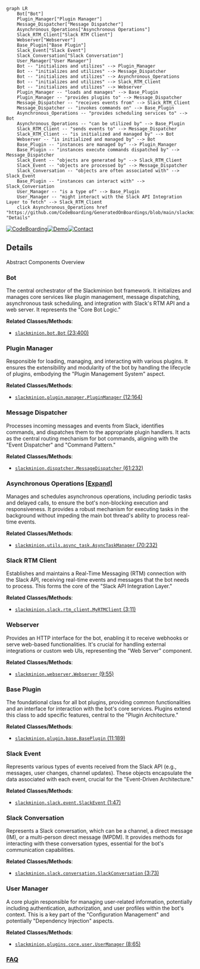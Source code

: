 ```mermaid
graph LR
    Bot["Bot"]
    Plugin_Manager["Plugin Manager"]
    Message_Dispatcher["Message Dispatcher"]
    Asynchronous_Operations["Asynchronous Operations"]
    Slack_RTM_Client["Slack RTM Client"]
    Webserver["Webserver"]
    Base_Plugin["Base Plugin"]
    Slack_Event["Slack Event"]
    Slack_Conversation["Slack Conversation"]
    User_Manager["User Manager"]
    Bot -- "initializes and utilizes" --> Plugin_Manager
    Bot -- "initializes and utilizes" --> Message_Dispatcher
    Bot -- "initializes and utilizes" --> Asynchronous_Operations
    Bot -- "initializes and utilizes" --> Slack_RTM_Client
    Bot -- "initializes and utilizes" --> Webserver
    Plugin_Manager -- "loads and manages" --> Base_Plugin
    Plugin_Manager -- "provides plugins to" --> Message_Dispatcher
    Message_Dispatcher -- "receives events from" --> Slack_RTM_Client
    Message_Dispatcher -- "invokes commands on" --> Base_Plugin
    Asynchronous_Operations -- "provides scheduling services to" --> Bot
    Asynchronous_Operations -- "can be utilized by" --> Base_Plugin
    Slack_RTM_Client -- "sends events to" --> Message_Dispatcher
    Slack_RTM_Client -- "is initialized and managed by" --> Bot
    Webserver -- "is initialized and managed by" --> Bot
    Base_Plugin -- "instances are managed by" --> Plugin_Manager
    Base_Plugin -- "instances execute commands dispatched by" --> Message_Dispatcher
    Slack_Event -- "objects are generated by" --> Slack_RTM_Client
    Slack_Event -- "objects are processed by" --> Message_Dispatcher
    Slack_Conversation -- "objects are often associated with" --> Slack_Event
    Base_Plugin -- "instances can interact with" --> Slack_Conversation
    User_Manager -- "is a type of" --> Base_Plugin
    User_Manager -- "might interact with the Slack API Integration Layer to fetch" --> Slack_RTM_Client
    click Asynchronous_Operations href "https://github.com/CodeBoarding/GeneratedOnBoardings/blob/main/slackminion/Asynchronous_Operations.md" "Details"
```

[![CodeBoarding](https://img.shields.io/badge/Generated%20by-CodeBoarding-9cf?style=flat-square)](https://github.com/CodeBoarding/CodeBoarding)[![Demo](https://img.shields.io/badge/Try%20our-Demo-blue?style=flat-square)](https://www.codeboarding.org/demo)[![Contact](https://img.shields.io/badge/Contact%20us%20-%20contact@codeboarding.org-lightgrey?style=flat-square)](mailto:contact@codeboarding.org)

## Details

Abstract Components Overview

### Bot
The central orchestrator of the Slackminion bot framework. It initializes and manages core services like plugin management, message dispatching, asynchronous task scheduling, and integration with Slack's RTM API and a web server. It represents the "Core Bot Logic."


**Related Classes/Methods**:

- <a href="https://github.com/pinterest/slackminion/blob/master/slackminion/bot.py#L23-L400" target="_blank" rel="noopener noreferrer">`slackminion.bot.Bot` (23:400)</a>


### Plugin Manager
Responsible for loading, managing, and interacting with various plugins. It ensures the extensibility and modularity of the bot by handling the lifecycle of plugins, embodying the "Plugin Management System" aspect.


**Related Classes/Methods**:

- <a href="https://github.com/pinterest/slackminion/blob/master/slackminion/plugin/manager.py#L12-L164" target="_blank" rel="noopener noreferrer">`slackminion.plugin.manager.PluginManager` (12:164)</a>


### Message Dispatcher
Processes incoming messages and events from Slack, identifies commands, and dispatches them to the appropriate plugin handlers. It acts as the central routing mechanism for bot commands, aligning with the "Event Dispatcher" and "Command Pattern."


**Related Classes/Methods**:

- <a href="https://github.com/pinterest/slackminion/blob/master/slackminion/dispatcher.py#L61-L232" target="_blank" rel="noopener noreferrer">`slackminion.dispatcher.MessageDispatcher` (61:232)</a>


### Asynchronous Operations [[Expand]](./Asynchronous_Operations.md)
Manages and schedules asynchronous operations, including periodic tasks and delayed calls, to ensure the bot's non-blocking execution and responsiveness. It provides a robust mechanism for executing tasks in the background without impeding the main bot thread's ability to process real-time events.


**Related Classes/Methods**:

- <a href="https://github.com/pinterest/slackminion/blob/master/slackminion/utils/async_task.py#L70-L232" target="_blank" rel="noopener noreferrer">`slackminion.utils.async_task.AsyncTaskManager` (70:232)</a>


### Slack RTM Client
Establishes and maintains a Real-Time Messaging (RTM) connection with the Slack API, receiving real-time events and messages that the bot needs to process. This forms the core of the "Slack API Integration Layer."


**Related Classes/Methods**:

- <a href="https://github.com/pinterest/slackminion/blob/master/slackminion/slack/rtm_client.py#L3-L11" target="_blank" rel="noopener noreferrer">`slackminion.slack.rtm_client.MyRTMClient` (3:11)</a>


### Webserver
Provides an HTTP interface for the bot, enabling it to receive webhooks or serve web-based functionalities. It's crucial for handling external integrations or custom web UIs, representing the "Web Server" component.


**Related Classes/Methods**:

- <a href="https://github.com/pinterest/slackminion/blob/master/slackminion/webserver.py#L9-L55" target="_blank" rel="noopener noreferrer">`slackminion.webserver.Webserver` (9:55)</a>


### Base Plugin
The foundational class for all bot plugins, providing common functionalities and an interface for interaction with the bot's core services. Plugins extend this class to add specific features, central to the "Plugin Architecture."


**Related Classes/Methods**:

- <a href="https://github.com/pinterest/slackminion/blob/master/slackminion/plugin/base.py#L11-L189" target="_blank" rel="noopener noreferrer">`slackminion.plugin.base.BasePlugin` (11:189)</a>


### Slack Event
Represents various types of events received from the Slack API (e.g., messages, user changes, channel updates). These objects encapsulate the data associated with each event, crucial for the "Event-Driven Architecture."


**Related Classes/Methods**:

- <a href="https://github.com/pinterest/slackminion/blob/master/slackminion/slack/event.py#L1-L47" target="_blank" rel="noopener noreferrer">`slackminion.slack.event.SlackEvent` (1:47)</a>


### Slack Conversation
Represents a Slack conversation, which can be a channel, a direct message (IM), or a multi-person direct message (MPDM). It provides methods for interacting with these conversation types, essential for the bot's communication capabilities.


**Related Classes/Methods**:

- <a href="https://github.com/pinterest/slackminion/blob/master/slackminion/slack/conversation.py#L3-L73" target="_blank" rel="noopener noreferrer">`slackminion.slack.conversation.SlackConversation` (3:73)</a>


### User Manager
A core plugin responsible for managing user-related information, potentially including authentication, authorization, and user profiles within the bot's context. This is a key part of the "Configuration Management" and potentially "Dependency Injection" aspects.


**Related Classes/Methods**:

- <a href="https://github.com/pinterest/slackminion/blob/master/slackminion/plugins/core/user.py#L8-L65" target="_blank" rel="noopener noreferrer">`slackminion.plugins.core.user.UserManager` (8:65)</a>




### [FAQ](https://github.com/CodeBoarding/GeneratedOnBoardings/tree/main?tab=readme-ov-file#faq)